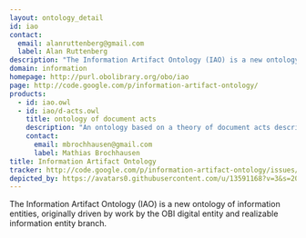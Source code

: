 ```yaml
---
layout: ontology_detail
id: iao
contact: 
  email: alanruttenberg@gmail.com
  label: Alan Ruttenberg
description: "The Information Artifact Ontology (IAO) is a new ontology of information entities, originally driven by work by the OBI digital entity and realizable information entity branch. "
domain: information
homepage: http://purl.obolibrary.org/obo/iao
page: http://code.google.com/p/information-artifact-ontology/
products: 
  - id: iao.owl
  - id: iao/d-acts.owl
    title: ontology of document acts
    description: "An ontology based on a theory of document acts describing what people can do with documents"
    contact: 
      email: mbrochhausen@gmail.com
      label: Mathias Brochhausen
title: Information Artifact Ontology
tracker: http://code.google.com/p/information-artifact-ontology/issues/list
depicted_by: https://avatars0.githubusercontent.com/u/13591168?v=3&s=200
---
```


The Information Artifact Ontology (IAO) is a new ontology of information entities, originally driven by work by the OBI digital entity and realizable information entity branch. 

